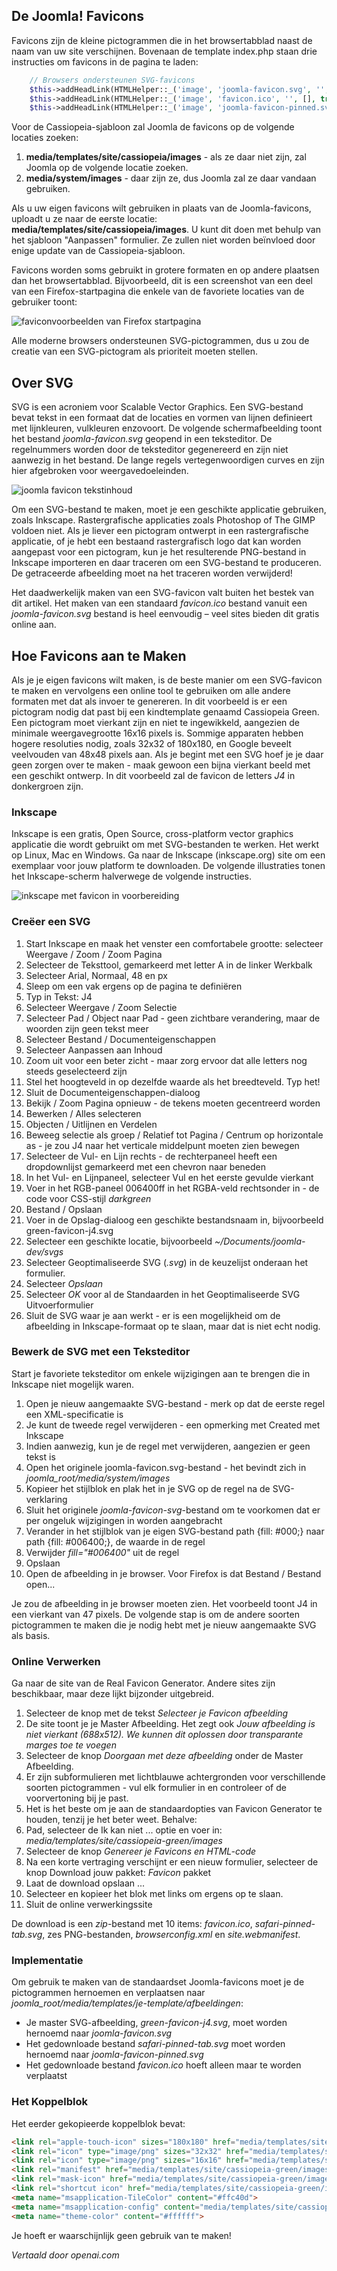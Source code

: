 <!-- Filename: J4.x:Favicons / Display title: Favicons  -->

## De Joomla! Favicons

Favicons zijn de kleine pictogrammen die in het browsertabblad naast de naam van uw site verschijnen. Bovenaan de template index.php staan drie instructies om favicons in de pagina te laden:
```php
    // Browsers ondersteunen SVG-favicons
    $this->addHeadLink(HTMLHelper::_('image', 'joomla-favicon.svg', '', [], true, 1), 'icon', 'rel', ['type' => 'image/svg+xml']);
    $this->addHeadLink(HTMLHelper::_('image', 'favicon.ico', '', [], true, 1), 'alternate icon', 'rel', ['type' => 'image/vnd.microsoft.icon']);
    $this->addHeadLink(HTMLHelper::_('image', 'joomla-favicon-pinned.svg', '', [], true, 1), 'mask-icon', 'rel', ['color' => '#000']);
```
Voor de Cassiopeia-sjabloon zal Joomla de favicons op de volgende locaties zoeken:

1.  **media/templates/site/cassiopeia/images** - als ze daar niet zijn, zal Joomla op de volgende locatie zoeken.
2.  **media/system/images** - daar zijn ze, dus Joomla zal ze daar vandaan gebruiken.

Als u uw eigen favicons wilt gebruiken in plaats van de Joomla-favicons, uploadt u ze naar de eerste locatie: **media/templates/site/cassiopeia/images**. U kunt dit doen met behulp van het sjabloon "Aanpassen" formulier. Ze zullen niet worden beïnvloed door enige update van de Cassiopeia-sjabloon.

Favicons worden soms gebruikt in grotere formaten en op andere plaatsen dan het browsertabblad. Bijvoorbeeld, dit is een screenshot van een deel van een Firefox-startpagina die enkele van de favoriete locaties van de gebruiker toont:

![faviconvoorbeelden van Firefox startpagina](../../../en/images/templates/favicons-firefox-start-collection.png)

Alle moderne browsers ondersteunen SVG-pictogrammen, dus u zou de creatie van een SVG-pictogram als prioriteit moeten stellen.

## Over SVG

SVG is een acroniem voor Scalable Vector Graphics. Een SVG-bestand bevat tekst in een formaat dat de locaties en vormen van lijnen definieert met lijnkleuren, vulkleuren enzovoort. De volgende schermafbeelding toont het bestand *joomla-favicon.svg* geopend in een teksteditor. De regelnummers worden door de teksteditor gegenereerd en zijn niet aanwezig in het bestand. De lange regels vertegenwoordigen curves en zijn hier afgebroken voor weergavedoeleinden.

![joomla favicon tekstinhoud](../../../en/images/templates/favicons-joomla-favicon-svg-text.png)

Om een SVG-bestand te maken, moet je een geschikte applicatie gebruiken, zoals Inkscape. Rastergrafische applicaties zoals Photoshop of The GIMP voldoen niet. Als je liever een pictogram ontwerpt in een rastergrafische applicatie, of je hebt een bestaand rastergrafisch logo dat kan worden aangepast voor een pictogram, kun je het resulterende PNG-bestand in Inkscape importeren en daar traceren om een SVG-bestand te produceren. De getraceerde afbeelding moet na het traceren worden verwijderd!

Het daadwerkelijk maken van een SVG-favicon valt buiten het bestek van dit artikel. Het maken van een standaard *favicon.ico* bestand vanuit een *joomla-favicon.svg* bestand is heel eenvoudig – veel sites bieden dit gratis online aan.  

## Hoe Favicons aan te Maken

Als je je eigen favicons wilt maken, is de beste manier om een SVG-favicon te maken en vervolgens een online tool te gebruiken om alle andere formaten met dat als invoer te genereren. In dit voorbeeld is er een pictogram nodig dat past bij een kindtemplate genaamd Cassiopeia Green. Een pictogram moet vierkant zijn en niet te ingewikkeld, aangezien de minimale weergavegrootte 16x16 pixels is. Sommige apparaten hebben hogere resoluties nodig, zoals 32x32 of 180x180, en Google beveelt veelvouden van 48x48 pixels aan. Als je begint met een SVG hoef je je daar geen zorgen over te maken - maak gewoon een bijna vierkant beeld met een geschikt ontwerp. In dit voorbeeld zal de favicon de letters *J4* in donkergroen zijn.

### Inkscape

Inkscape is een gratis, Open Source, cross-platform vector graphics applicatie die wordt gebruikt om met SVG-bestanden te werken. Het werkt op Linux, Mac en Windows. Ga naar de Inkscape (inkscape.org) site om een exemplaar voor jouw platform te downloaden. De volgende illustraties tonen het Inkscape-scherm halverwege de volgende instructies.

![inkscape met favicon in voorbereiding](../../../en/images/templates/favicons-inkscape-favicon.png)

### Creëer een SVG

1.  Start Inkscape en maak het venster een comfortabele grootte: selecteer Weergave / Zoom / Zoom Pagina
2.  Selecteer de Teksttool, gemarkeerd met letter A in de linker Werkbalk
3.  Selecteer Arial, Normaal, 48 en px
4.  Sleep om een vak ergens op de pagina te definiëren
5.  Typ in Tekst: J4
6.  Selecteer Weergave / Zoom Selectie
7.  Selecteer Pad / Object naar Pad - geen zichtbare verandering, maar de woorden zijn geen tekst meer
8.  Selecteer Bestand / Documenteigenschappen
9.  Selecteer Aanpassen aan Inhoud
10. Zoom uit voor een beter zicht - maar zorg ervoor dat alle letters nog steeds geselecteerd zijn
11. Stel het hoogteveld in op dezelfde waarde als het breedteveld. Typ het!
12. Sluit de Documenteigenschappen-dialoog
13. Bekijk / Zoom Pagina opnieuw - de tekens moeten gecentreerd worden
14. Bewerken / Alles selecteren
15. Objecten / Uitlijnen en Verdelen
16. Beweeg selectie als groep / Relatief tot Pagina / Centrum op horizontale as - je zou J4 naar het verticale middelpunt moeten zien bewegen
17. Selecteer de Vul- en Lijn rechts - de rechterpaneel heeft een dropdownlijst gemarkeerd met een chevron naar beneden
18. In het Vul- en Lijnpaneel, selecteer Vul en het eerste gevulde vierkant
19. Voer in het RGB-paneel 006400ff in het RGBA-veld rechtsonder in - de code voor CSS-stijl *darkgreen*
20. Bestand / Opslaan
21. Voer in de Opslag-dialoog een geschikte bestandsnaam in, bijvoorbeeld green-favicon-j4.svg
22. Selecteer een geschikte locatie, bijvoorbeeld *~/Documents/joomla-dev/svgs*
23. Selecteer Geoptimaliseerde SVG (*.svg*) in de keuzelijst onderaan het formulier.
24. Selecteer *Opslaan*
25. Selecteer *OK* voor al de Standaarden in het Geoptimaliseerde SVG Uitvoerformulier
26. Sluit de SVG waar je aan werkt - er is een mogelijkheid om de afbeelding in Inkscape-formaat op te slaan, maar dat is niet echt nodig.

### Bewerk de SVG met een Teksteditor

Start je favoriete teksteditor om enkele wijzigingen aan te brengen die in Inkscape niet mogelijk waren.

1.  Open je nieuw aangemaakte SVG-bestand - merk op dat de eerste regel een XML-specificatie is
2.  Je kunt de tweede regel verwijderen - een opmerking met Created met Inkscape
3.  Indien aanwezig, kun je de regel met verwijderen, aangezien er geen tekst is
4.  Open het originele joomla-favicon.svg-bestand - het bevindt zich in *joomla_root/media/system/images*
5.  Kopieer het stijlblok en plak het in je SVG op de regel na de SVG-verklaring
6.  Sluit het originele *joomla-favicon-svg*-bestand om te voorkomen dat er per ongeluk wijzigingen in worden aangebracht
7.  Verander in het stijlblok van je eigen SVG-bestand path {fill: \#000;} naar path {fill: \#006400;}, de waarde in de regel
8.  Verwijder *fill="#006400"* uit de regel
9.  Opslaan
10. Open de afbeelding in je browser. Voor Firefox is dat Bestand / Bestand open...

Je zou de afbeelding in je browser moeten zien. Het voorbeeld toont J4 in een vierkant van 47 pixels. De volgende stap is om de andere soorten pictogrammen te maken die je nodig hebt met je nieuw aangemaakte SVG als basis.

### Online Verwerken

Ga naar de site van de Real Favicon Generator. Andere sites zijn beschikbaar, maar deze lijkt bijzonder uitgebreid.

1.  Selecteer de knop met de tekst *Selecteer je Favicon afbeelding*
2.  De site toont je je Master Afbeelding. Het zegt ook *Jouw afbeelding is niet vierkant (688x512). We kunnen dit oplossen door transparante marges toe te voegen*
3.  Selecteer de knop *Doorgaan met deze afbeelding* onder de Master Afbeelding.
4.  Er zijn subformulieren met lichtblauwe achtergronden voor verschillende soorten pictogrammen - vul elk formulier in en controleer of de voorvertoning bij je past.
5.  Het is het beste om je aan de standaardopties van Favicon Generator te houden, tenzij je het beter weet. Behalve:
6.  Pad, selecteer de Ik kan niet ... optie en voer in: *media/templates/site/cassiopeia-green/images*
7.  Selecteer de knop *Genereer je Favicons en HTML-code*
8.  Na een korte vertraging verschijnt er een nieuw formulier, selecteer de knop Download jouw pakket: *Favicon* pakket
9.  Laat de download opslaan ...
10. Selecteer en kopieer het blok met links om ergens op te slaan.
11. Sluit de online verwerkingssite

De download is een *zip*-bestand met 10 items: *favicon.ico*, *safari-pinned-tab.svg*, zes PNG-bestanden, *browserconfig.xml* en *site.webmanifest*.

### Implementatie

Om gebruik te maken van de standaardset Joomla-favicons moet je de pictogrammen hernoemen en verplaatsen naar *joomla_root/media/templates/je-template/afbeeldingen*:

- Je master SVG-afbeelding, *green-favicon-j4.svg*, moet worden hernoemd naar *joomla-favicon.svg*
- Het gedownloade bestand *safari-pinned-tab.svg* moet worden hernoemd naar *joomla-favicon-pinned.svg*
- Het gedownloade bestand *favicon.ico* hoeft alleen maar te worden verplaatst

### Het Koppelblok

Het eerder gekopieerde koppelblok bevat:

```html
<link rel="apple-touch-icon" sizes="180x180" href="media/templates/site/cassiopeia-green/images/apple-touch-icon.png">
<link rel="icon" type="image/png" sizes="32x32" href="media/templates/site/cassiopeia-green/images/favicon-32x32.png">
<link rel="icon" type="image/png" sizes="16x16" href="media/templates/site/cassiopeia-green/images/favicon-16x16.png">
<link rel="manifest" href="media/templates/site/cassiopeia-green/images/site.webmanifest">
<link rel="mask-icon" href="media/templates/site/cassiopeia-green/images/safari-pinned-tab.svg" color="#5bbad5">
<link rel="shortcut icon" href="media/templates/site/cassiopeia-green/images/favicon.ico">
<meta name="msapplication-TileColor" content="#ffc40d">
<meta name="msapplication-config" content="media/templates/site/cassiopeia-green/images/browserconfig.xml">
<meta name="theme-color" content="#ffffff">
```

Je hoeft er waarschijnlijk geen gebruik van te maken!

*Vertaald door openai.com*

